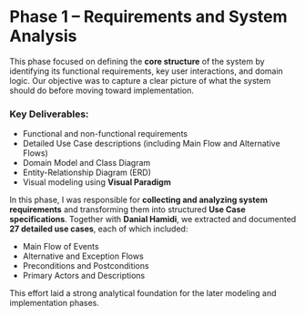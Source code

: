 #  Phase 1 – Requirements and System Analysis

This phase focused on defining the **core structure** of the system by identifying its functional requirements, key user interactions, and domain logic. Our objective was to capture a clear picture of what the system should do before moving toward implementation.

###  Key Deliverables:

- Functional and non-functional requirements
- Detailed Use Case descriptions (including Main Flow and Alternative Flows)
- Domain Model and Class Diagram
- Entity-Relationship Diagram (ERD)
- Visual modeling using **Visual Paradigm**
  
In this phase, I was responsible for **collecting and analyzing system requirements** and transforming them into structured **Use Case specifications**. Together with **Danial Hamidi**, we extracted and documented **27 detailed use cases**, each of which included:

- Main Flow of Events  
- Alternative and Exception Flows  
- Preconditions and Postconditions  
- Primary Actors and Descriptions

This effort laid a strong analytical foundation for the later modeling and implementation phases.
